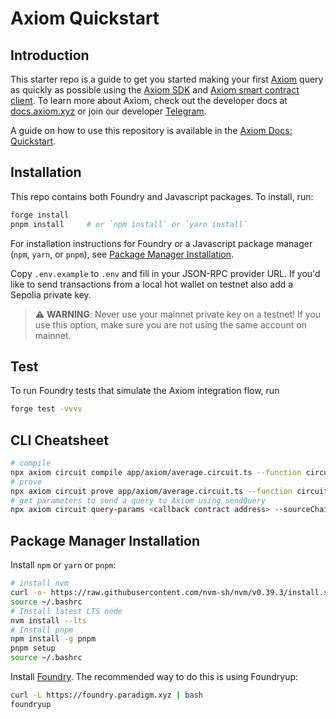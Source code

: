 # Axiom Quickstart

## Introduction

This starter repo is a guide to get you started making your first [Axiom](https://axiom.xyz) query as quickly as possible using the [Axiom SDK](https://github.com/axiom-crypto/axiom-sdk-client) and [Axiom smart contract client](https://github.com/axiom-crypto/axiom-v2-client). To learn more about Axiom, check out the developer docs at [docs.axiom.xyz](https://docs.axiom.xyz) or join our developer [Telegram](https://t.me/axiom_discuss).

A guide on how to use this repository is available in the [Axiom Docs: Quickstart](https://docs.axiom.xyz/introduction/quickstart).

## Installation

This repo contains both Foundry and Javascript packages.  To install, run:
```bash
forge install
pnpm install     # or `npm install` or `yarn install`
```
For installation instructions for Foundry or a Javascript package manager (`npm`, `yarn`, or `pnpm`), see [Package Manager Installation](#package-manager-installation). 


Copy `.env.example` to `.env` and fill in your JSON-RPC provider URL.  If you'd like to send transactions from a local hot wallet on testnet also add a Sepolia private key.

> ⚠️ **WARNING**: Never use your mainnet private key on a testnet! If you use this option, make sure you are not using the same account on mainnet.

## Test

To run Foundry tests that simulate the Axiom integration flow, run

```bash
forge test -vvvv
```

## CLI Cheatsheet

```bash
# compile
npx axiom circuit compile app/axiom/average.circuit.ts --function circuit --inputs app/axiom/data/inputs/input.json --outputs app/axiom/data/compiled.json --provider $PROVIDER_URI_SEPOLIA
# prove
npx axiom circuit prove app/axiom/average.circuit.ts --function circuit --compiled app/axiom/data/complied.json --inputs app/axiom/data/inputs/input.json --outputs app/axiom/data/output.json --sourceChainId 11155111 --provider $PROVIDER_URI_SEPOLIA
# get parameters to send a query to Axiom using sendQuery 
npx axiom circuit query-params <callback contract address> --sourceChainId 11155111 --refundAddress <your Sepolia wallet address> --proven app/axiom/data/output.json --outputs app/axiom/data/query.json --provider $PROVIDER_URI_SEPOLIA
```

## Package Manager Installation

Install `npm` or `yarn` or `pnpm`:

```bash
# install nvm
curl -o- https://raw.githubusercontent.com/nvm-sh/nvm/v0.39.3/install.sh | bash
source ~/.bashrc
# Install latest LTS node
nvm install --lts
# Install pnpm
npm install -g pnpm
pnpm setup
source ~/.bashrc
```
Install [Foundry](https://book.getfoundry.sh/getting-started/installation). The recommended way to do this is using Foundryup:

```bash
curl -L https://foundry.paradigm.xyz | bash
foundryup
```